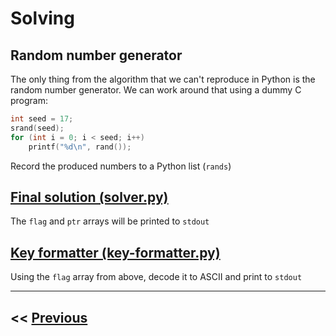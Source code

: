 # Solving

## Random number generator
The only thing from the algorithm that we can't reproduce in Python is the random number generator. We can work around that using a dummy C program:
```c
int seed = 17;
srand(seed);
for (int i = 0; i < seed; i++)
    printf("%d\n", rand());
```
Record the produced numbers to a Python list (`rands`)

## [Final solution (solver.py)](solver.py)
The `flag` and `ptr` arrays will be printed to `stdout`

## [Key formatter (key-formatter.py)](key-formatter.py)
Using the `flag` array from above, decode it to ASCII and print to `stdout`

---
## << [Previous](SOLUTION_1.md)
